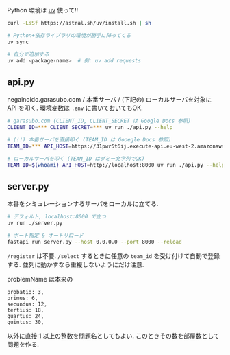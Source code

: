 Python 環境は [uv](https://docs.astral.sh/uv/) 使って!!

```bash
curl -LsSf https://astral.sh/uv/install.sh | sh
```

```bash
# Python+依存ライブラリの環境が勝手に降ってくる
uv sync

# 自分で追加する
uv add <package-name>  # 例: uv add requests
```

## api.py

negainoido.garasubo.com / 本番サーバ / (下記の) ローカルサーバを対象に API を叩く.
環境変数は `.env` に書いておいてもOK.

```bash
# garasubo.com (CLIENT_ID, CLIENT_SECRET は Google Docs 参照)
CLIENT_ID=*** CLIENT_SECRET=*** uv run ./api.py --help

# (!!) 本番サーバを直接叩く (TEAM_ID は Gooegle Docs 参照)
TEAM_ID=*** API_HOST=https://31pwr5t6ij.execute-api.eu-west-2.amazonaws.com/ uv run ./api.py --help

# ローカルサーバを叩く (TEAM_ID はダミー文字列でOK)
TEAM_ID=$(whoami) API_HOST=http://localhost:8000 uv run ./api.py --help
```

## server.py

本番をシミュレーションするサーバをローカルに立てる.

```bash
# デフォルト, localhost:8000 で立つ
uv run ./server.py

# ポート指定 & オートリロード
fastapi run server.py --host 0.0.0.0 --port 8000 --reload
```

`/register` は不要.
`/select` するときに任意の `team_id` を受け付けて自動で登録する.
並列に動かすなら重複しないようにだけ注意.

problemName は本来の

```
probatio: 3,
primus: 6,
secundus: 12,
tertius: 18,
quartus: 24,
quintus: 30,
```

以外に直接 1 以上の整数を問題名としてもよい.
このときその数を部屋数として問題を作る.
